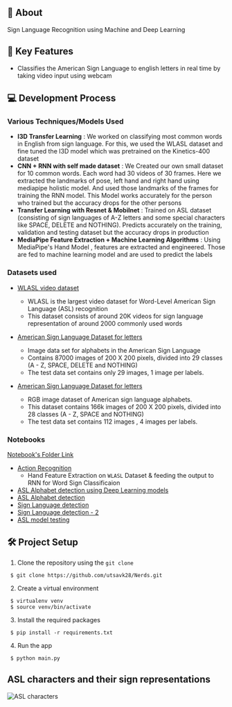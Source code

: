## 📌 About
Sign Language Recognition using Machine and Deep Learning 

## 🎯 Key Features
* Classifies the American Sign Language to english letters in real time by taking video input using webcam

## 💻 Development Process
### Various Techniques/Models Used

* **I3D Transfer Learning** : We worked on classifying most common words in English from sign language. For this, we used the WLASL dataset and fine tuned the I3D model which was pretrained on the Kinetics-400 dataset
* **CNN + RNN with self made dataset** : We Created our own small dataset for 10 common words. Each word had 30 videos of 30 frames. Here we extracted the landmarks of pose, left hand and right hand using mediapipe holistic model. And used those landmarks of the frames for training the RNN model. This Model works accurately for the person who trained but the accuracy drops for the other persons 
* **Transfer Learning with Resnet & Mobilnet** : Trained on ASL dataset (consisting of sign languages of A-Z letters and some special characters like SPACE, DELETE and NOTHING). Predicts accurately on the training, validation and testing dataset but the accuracy drops in production
* **MediaPipe Feature Extraction + Machine Learning Algorithms** : Using MediaPipe's Hand Model , features are extracted and engineered. Those are fed to machine learning model and are used to predict the labels

### Datasets used
* [WLASL video dataset](https://dxli94.github.io/WLASL/)
  * WLASL is the largest video dataset for Word-Level American Sign Language (ASL) recognition
  * This dataset consists of around 20K videos for sign language representation of around 2000 commonly used words

* [American Sign Language Dataset for letters](https://www.kaggle.com/grassknoted/asl-alphabet)
  * Image data set for alphabets in the American Sign Language 
  * Contains 87000 images of 200 X 200 pixels, divided into 29 classes (A - Z, SPACE, DELETE and NOTHING)
  * The test data set contains only 29 images, 1 image per labels.

* [American Sign Language Dataset for letters](https://www.kaggle.com/kapillondhe/american-sign-language)
  * RGB image dataset of American sign language alphabets.
  * This dataset contains 166k images of 200 X 200 pixels, divided into 28 classes (A - Z, SPACE and NOTHING)
  * The test data set contains 112 images , 4 images per labels.

### Notebooks
[Notebook's Folder Link](https://drive.google.com/drive/folders/1j_iCenuO-dUMK05K94yNbB9xmKwQR7uH?usp=sharing)

* [Action Recognition](https://drive.google.com/file/d/1yEKdP3v4eF2CtTqX_Mw415k8gr9aLRIn/view?usp=sharing)
    * Hand Feature Extraction on `WLASL` Dataset & feeding the output to RNN for Word Sign Classificaion 
* [ASL Alphabet detection using Deep Learning models](https://drive.google.com/file/d/1bWY6CGYOwnz6S6aCV4UH_3pG0A1lgKPi/view?usp=sharing)
* [ASL Alphabet detection](https://drive.google.com/file/d/1xmgb05Y98F1qQiFQOwIccRJjDW4YY1M0/view?usp=sharing)
* [Sign Language detection](https://drive.google.com/file/d/1DN_S6dHHx2lsg1j7EI9h0GnmfrpR-OU1/view?usp=sharing)
* [Sign Language detection - 2](https://drive.google.com/file/d/1TB7UYQeqnakcA7KsDm6sjJQYeUAUCPOT/view?usp=sharing)
* [ASL model testing](https://drive.google.com/file/d/10Y1nfoVWflWSCzVoW5mQPA97uJE1clOr/view?usp=sharing)

## 🛠 Project Setup

1. Clone the repository using the ```git clone```
```
 $ git clone https://github.com/utsavk28/Nerds.git
```
2. Create a virtual environment
```
 $ virtualenv venv
 $ source venv/bin/activate
```
3. Install the required packages
```
 $ pip install -r requirements.txt
```
4. Run the app
```
 $ python main.py
```



## ASL characters and their sign representations
![ASL characters](https://github.com/utsavk28/Nerds/blob/main/images/ASL%20characters.png?raw=true)



